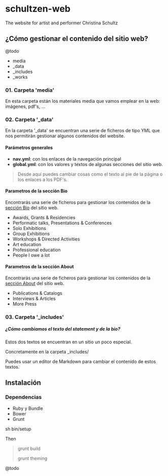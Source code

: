 # schultzen-web
The website for artist and performer Christina Schultz


## ¿Cómo gestionar el contenido del sitio web?

@todo 

- media
- _data
- _includes
- _works

### 01. Carpeta 'media'

En esta carpeta están los materiales media que vamos emplear en la web: imágenes, pdf's, …


### 02. Carpeta '_data'

En la carpeta '_data' se encuentran una serie de ficheros de tipo YML que nos permitirán gestionar algunos contenidos del website.

#### Parámetros generales

- **nav.yml**: con los enlaces de la navegación principal
- **global.yml**: con los valores y textos de algunas secciones del sitio web.

> Desde aquí puedes cambiar cosas como el texto al pie de la página o los enlaces a los PDF's.

#### Parametros de la sección Bio

Encontrarás una serie de ficheros para gestionar los contenidos de la [sección Bio](http://www.christinaschultz.com/bio) del sitio web.

- Awards, Grants & Residencies
- Performatic talks, Presentations & Conferences
- Solo Exhibitions
- Group Exhibitions
- Workshops & Directed Activities
- Art education
- Professional education
- People I owe a lot 

#### Parametros de la sección About

Encontrarás una serie de ficheros para gestionar los contenidos de la [sección About](http://www.christinaschultz.com/about) del sitio web.

- Publications & Catalogs
- Interviews & Articles
- More Press


### 03. Carpeta '_includes'

##### ¿Cómo cambiamos el texto del statement y de la bio?

Estos dos textos se encuentran en un sitio un poco especial.

Concretamente en la carpeta _includes/

Puedes usar un editor de Markdown para cambiar el contenido de estos textos.



## Instalación

### Dependencias

- Ruby y Bundle
- Bower
- Grunt


sh bin/setup

Then 

> grunt build
> 
> grunt theming


@todo



